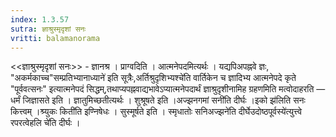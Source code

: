 ```yaml
---
index: 1.3.57
sutra: ज्ञाश्रुस्मृदृशां सनः
vritti: balamanorama
---
```


<<ज्ञाश्रुस्मृदृशां सनः>> - ज्ञानश्र । प्राग्वदिति । आत्मनेपदमित्यर्थः । यद्यपिअपह्नवे ज्ञः, "अकर्मकाच्च"सम्प्रतिभ्यानाध्याने॑ इति सूत्रैः,अर्तिश्रुदृशिभ्यश्चे॑ति वार्तिकेन च ज्ञादिभ्य आत्मनेपदे कृते "पूर्ववत्सनः" इत्यात्मनेपदं सिद्धम्,तथाप्यपह्नवाद्यभावेऽप्यात्मनेपदार्थं ज्ञाश्रुदृशीनामिह ग्रहणमिति मत्वोदाहरति —  धर्मं जिज्ञासते इति । ज्ञातुमिच्छतीत्यर्थः । शुश्रूषते इति ।अज्झनगमां सनी॑ति दीर्घः ।इको झ॑लिति सनः कित्त्वम् ।श्र्युकः किती॑ति इण्निषेधः । सुस्मूर्षते इति । स्मृधातोः सनिअज्झने॑ति दीर्घेउदोष्ठपूर्वस्ये॑त्युत्त्वे रपरत्वेहलि चे॑ति दीर्घः । 